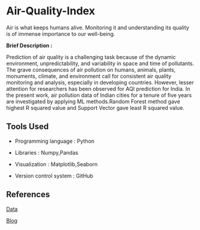 # Air-Quality-Index
Air is what keeps humans alive. Monitoring it and understanding its quality is of immense importance to our well-being.


**Brief Description :**

Prediction of air quality is a challenging task because of the dynamic environment, unpredictability, and variability in space and time of pollutants. The grave consequences of air pollution on humans, animals, plants, monuments, climate, and environment call for consistent air quality monitoring and analysis, especially in developing countries. However, lesser attention for researchers has been observed for AQI prediction for India. In the present work, air pollution data of Indian cities for a tenure of five years are investigated by applying ML methods.Random Forest method gave highest R squared value and Support Vector gave least R squared value.


## Tools Used
- Programming language : Python
 
- Libraries : Numpy,Pandas

- Visualization : Matplotlib,Seaborn

- Version control system : GitHub

## References

[Data](https://www.kaggle.com/datasets/rohanrao/air-quality-data-in-india)

[Blog](https://www.pranaair.com/blog/what-is-air-quality-index-aqi-and-its-calculation/)
